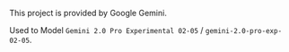This project is provided by Google Gemini.

Used to Model `Gemini 2.0 Pro Experimental 02-05` / `gemini-2.0-pro-exp-02-05`.
